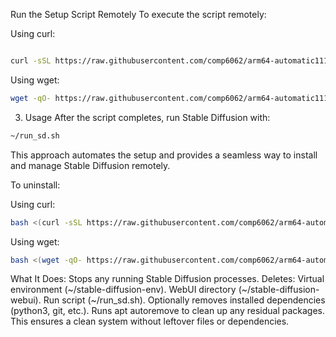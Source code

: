 Run the Setup Script Remotely
To execute the script remotely:

Using curl:
```bash

curl -sSL https://raw.githubusercontent.com/comp6062/arm64-automatic1111/main/setup_sd.sh | bash
```
Using wget:
```bash
wget -qO- https://raw.githubusercontent.com/comp6062/arm64-automatic1111/main/setup_sd.sh | bash
```
3. Usage
After the script completes, run Stable Diffusion with:

```bash
~/run_sd.sh
```
This approach automates the setup and provides a seamless way to install and manage Stable Diffusion remotely.



To uninstall: 

Using curl:
```bash
bash <(curl -sSL https://raw.githubusercontent.com/comp6062/arm64-automatic1111/main/remove_sd.sh)
```
Using wget:
```bash
bash <(wget -qO- https://raw.githubusercontent.com/comp6062/arm64-automatic1111/main/remove_sd.sh)
```
What It Does:
Stops any running Stable Diffusion processes.
Deletes:
Virtual environment (~/stable-diffusion-env).
WebUI directory (~/stable-diffusion-webui).
Run script (~/run_sd.sh).
Optionally removes installed dependencies (python3, git, etc.).
Runs apt autoremove to clean up any residual packages.
This ensures a clean system without leftover files or dependencies.
